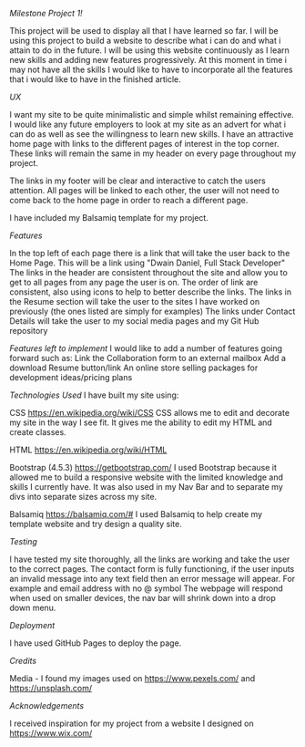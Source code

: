 *Milestone Project 1!*

This project will be used to display all that I have learned so far. I will be using this project to build a website to describe what i can do and what i attain to do in the future. 
I will be using this website continuously as I learn new skills and adding new features progressively. At this moment in time i may not have all the skills
I would like to have to incorporate all the features that i would like to have in the finished article.

*UX*

I want my site to be quite minimalistic and simple whilst remaining effective. 
I would like any future employers to look at my site as an advert for what i can do as well as see the willingness to learn new skills.
I have an attractive home page with links to the different pages of interest in the top corner. 
These links will remain the same in my header on every page throughout my project.

The links in my footer will be clear and interactive to catch the users attention. All pages will be linked to each other,
the user will not need to come back to the home page in order to reach a different page. 

I have included my Balsamiq template for my project.

*Features*

In the top left of each page there is a link that will take the user back to the Home Page. This will be a link using "Dwain Daniel, Full Stack Developer"
The links in the header are consistent throughout the site and allow you to get to all pages from any page the user is on. The order of link are consistent, also using icons to 
help to better describe the links.
The links in the Resume section will take the user to the sites I have worked on previously (the ones listed are simply for examples)
The links under Contact Details will take the user to my social media pages and my Git Hub repository


*Features left to implement* 
I would like to add a number of features going forward such as: 
Link the Collaboration form to an external mailbox
Add a download Resume button/link
An online store selling packages for development ideas/pricing plans

*Technologies Used* 
I have built my site using: 

CSS https://en.wikipedia.org/wiki/CSS 
CSS allows me to edit and decorate my site in the way I see fit. It gives me the ability to edit my HTML and create classes.

HTML https://en.wikipedia.org/wiki/HTML 

Bootstrap (4.5.3) https://getbootstrap.com/ 
I used Bootstrap because it allowed me to build a responsive website with the limited knowledge and skills I currently have. It was also used in my Nav Bar and
to separate my divs into separate sizes across my site. 

Balsamiq https://balsamiq.com/# 
I used Balsamiq to help create my template website and try design a quality site. 

*Testing* 

I have tested my site thoroughly, all the links are working and take the user to the correct pages. 
The contact form is fully functioning, if the user inputs an invalid message into any text field then an error message will appear. For example and email address with no @ symbol
The webpage will respond when used on smaller devices, the nav bar will shrink down into a drop down menu. 

*Deployment*

I have used GitHub Pages to deploy the page. 

*Credits*

Media - I found my images used on https://www.pexels.com/ and https://unsplash.com/  

*Acknowledgements* 

I received inspiration for my project from a website I designed on https://www.wix.com/ 
